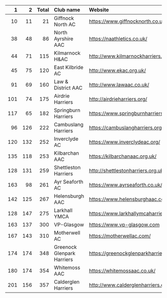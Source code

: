 |   1 |   2 |   Total | Club name                  | Website                               |
|----:|----:|--------:|:---------------------------|:--------------------------------------|
|  10 |  11 |      21 | Giffnock North AC          | https://www.giffnocknorth.co.uk/      |
|  38 |  48 |      86 | North Ayrshire AAC         | https://naathletics.co.uk/            |
|  44 |  71 |     115 | Kilmarnock H&AC            | http://www.kilmarnockharriers.com/    |
|  45 |  75 |     120 | East Kilbride AC           | http://www.ekac.org.uk/               |
|  91 |  69 |     160 | Law & District AAC         | http://www.lawaac.co.uk/              |
| 101 |  74 |     175 | Airdrie Harriers           | http://airdrieharriers.org/           |
| 117 |  65 |     182 | Springburn Harriers        | https://www.springburnharriers.co.uk/ |
|  96 | 126 |     222 | Cambuslang Harriers        | https://cambuslangharriers.org/       |
| 120 | 132 |     252 | Inverclyde AC              | https://www.inverclydeac.org/         |
| 135 | 118 |     253 | Kilbarchan AAC             | https://kilbarchanaac.org.uk/         |
| 128 | 131 |     259 | Shettleston Harriers       | http://shettlestonharriers.org.uk/    |
| 163 |  98 |     261 | Ayr Seaforth AC            | https://www.ayrseaforth.co.uk/        |
| 142 | 125 |     267 | Helensburgh AAC            | https://www.helensburghaac.com/       |
| 128 | 147 |     275 | Larkhall YMCA              | https://www.larkhallymcaharriers.org  |
| 163 | 137 |     300 | VP-Glasgow                 | https://www.vp-glasgow.com            |
| 167 | 143 |     310 | Motherwell AC              | https://motherwellac.com/             |
| 174 | 174 |     348 | Greenock Glenpark Harriers | https://greenockglenparkharriers.com/ |
| 180 | 174 |     354 | Whitemoss AAC              | https://whitemossaac.co.uk/           |
| 201 | 156 |     357 | Calderglen Harriers        | http://www.calderglenharriers.org.uk/ |